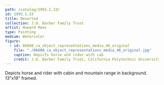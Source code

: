 ```yaml
---
path: /catalog/1993.1.33/
id: 1993.1.33
title: Deserted 
collection: J.O. Barber Family Trust
artist: Howard Rees
type: Painting
medium: Watercolor
figure:
  - id: 86600_ca_object_representations_media_46_original
    file: "./86600_ca_object_representations_media_46_original.jpg"
    caption: Depicts horse and rider with cab
    credit: J.O. Barber Family Trust, California Polytechnic University\nThe images associated with the objects on this website are protected under United States copyright laws. We are pleased to share these materials as an educational resource for the public for non-commercial, educational and personal use only, or for fair use as defined by law.
---
```

Depicts horse and rider with cabin and mountain range in background. 
13"x19"
framed.
